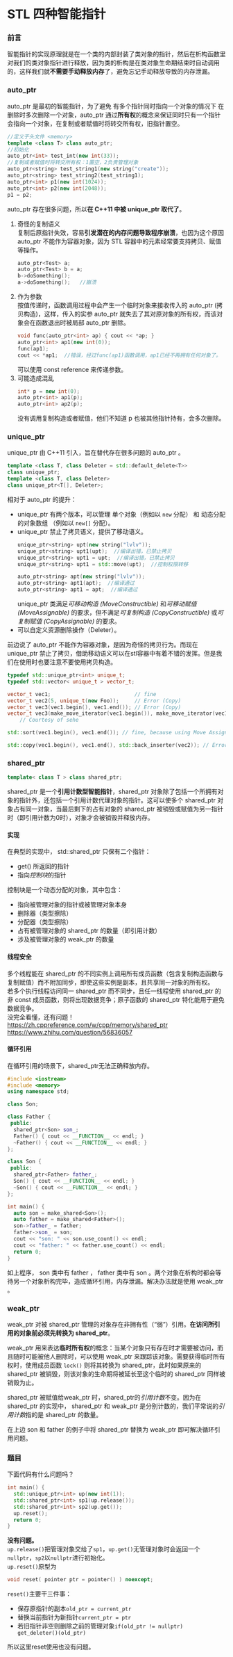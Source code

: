 # STL 四种智能指针
### 前言
智能指针的实现原理就是在一个类的内部封装了类对象的指针，然后在析构函数里对我们的类对象指针进行释放，因为类的析构是在类对象生命期结束时自动调用的，这样我们就**不需要手动释放内存**了，避免忘记手动释放导致的内存泄漏。
### auto_ptr
auto_ptr 是最初的智能指针，为了避免 有多个指针同时指向一个对象的情况下 在删除时多次删除一个对象，auto_ptr 通过**所有权**的概念来保证同时只有一个指针会指向一个对象，在复制或者赋值时将转交所有权，旧指针置空。
```cpp
//定义于头文件 <memory>
template <class T> class auto_ptr; 
//初始化
auto_ptr<int> test_int(new int(33));
//复制或者赋值时将转交所有权：1置空，2负责管理对象
auto_ptr<string> test_string1(new string("create"));
auto_ptr<string> test_string2(test_string1);
auto_ptr<int> p1(new int(1024));
auto_ptr<int> p2(new int(2048));
p1 = p2;
```
auto_ptr 存在很多问题，所以**在 C++11 中被 unique_ptr 取代了**。
1. 奇怪的复制语义  
   复制后原指针失效，容易**引发潜在的内存问题导致程序崩溃**，也因为这个原因 auto_ptr 不能作为容器对象，因为 STL 容器中的元素经常要支持拷贝、赋值等操作。
    ```cpp
    auto_ptr<Test> a;
    auto_ptr<Test> b = a;
    b->doSomething();
    a->doSomething();   //崩溃    
    ```
2. 作为参数  
   按值传递时，函数调用过程中会产生一个临时对象来接收传入的 auto_ptr (拷贝构造)，这样，传入的实参 auto_ptr 就失去了其对原对象的所有权，而该对象会在函数退出时被局部 auto_ptr 删除。
    ```cpp
    void func(auto_ptr<int> ap) { cout << *ap; }
    auto_ptr<int> ap1(new int(0));
    func(ap1);
    cout << *ap1;  //错误，经过func(ap1)函数调用，ap1已经不再拥有任何对象了。
    ```
    可以使用 const reference 来传递参数。  
3. 可能造成混乱
    ```cpp
    int* p = new int(0);
    auto_ptr<int> ap1(p);
    auto_ptr<int> ap2(p);
    ```
    没有调用复制构造或者赋值，他们不知道 p 也被其他指针持有，会多次删除。
### unique_ptr
unique_ptr 由 C++11 引入，旨在替代存在很多问题的 auto_ptr 。
```cpp
template <class T, class Deleter = std::default_delete<T>>
class unique_ptr;
template <class T, class Deleter>
class unique_ptr<T[], Deleter>;
```
相对于 auto_ptr 的提升：
* unique_ptr 有两个版本，可以管理 单个对象（例如以 `new` 分配） 和 动态分配的对象数组 （例如以 `new[]` 分配）。
* unique_ptr 禁止了拷贝语义，提供了移动语义。
  ```cpp
  unique_ptr<string> upt(new string("lvlv"));
  unique_ptr<string> upt1(upt);  //编译出错，已禁止拷贝
  unique_ptr<string> upt1 = upt;  //编译出错，已禁止拷贝
  unique_ptr<string> upt1 = std::move(upt);  //控制权限转移

  auto_ptr<string> apt(new string("lvlv"));
  auto_ptr<string> apt1(apt);  //编译通过
  auto_ptr<string> apt1 = apt;  //编译通过
  ```
  unique_ptr 类满足*可移动构造 (MoveConstructible)* 和*可移动赋值 (MoveAssignable)* 的要求，但不满足*可复制构造 (CopyConstructible)* 或*可复制赋值 (CopyAssignable)* 的要求。
* 可以自定义资源删除操作（Deleter）。

前边说了 auto_ptr 不能作为容器对象，是因为奇怪的拷贝行为。而现在 unique_ptr 禁止了拷贝，借助移动语义可以在stl容器中有着不错的发挥。但是我们在使用时也要注意不要使用拷贝构造。
```cpp
typedef std::unique_ptr<int> unique_t;
typedef std::vector< unique_t > vector_t;

vector_t vec1;                           // fine
vector_t vec2(5, unique_t(new Foo));     // Error (Copy)
vector_t vec3(vec1.begin(), vec1.end()); // Error (Copy)
vector_t vec3(make_move_iterator(vec1.begin()), make_move_iterator(vec1.end()));
    // Courtesy of sehe

std::sort(vec1.begin(), vec1.end()); // fine, because using Move Assignment Operator

std::copy(vec1.begin(), vec1.end(), std::back_inserter(vec2)); // Error (copy)
```
### shared_ptr
```cpp
template< class T > class shared_ptr;
```
shared_ptr 是一个**引用计数型智能指针**，shared_ptr 对象除了包括一个所拥有对象的指针外，还包括一个引用计数代理对象的指针。这可以使多个 shared_ptr 对象占有同一对象，当最后剩下的占有对象的 shared_ptr 被销毁或赋值为另一指针时（即引用计数为0时），对象才会被销毁并释放内存。
#### 实现
在典型的实现中， std::shared_ptr 只保有二个指针：
* get() 所返回的指针
* 指向*控制块*的指针

控制块是一个动态分配的对象，其中包含：
* 指向被管理对象的指针或被管理对象本身
* 删除器（类型擦除）
* 分配器（类型擦除）
* 占有被管理对象的 shared_ptr 的数量（即引用计数）
* 涉及被管理对象的 weak_ptr 的数量
#### 线程安全
多个线程能在 shared_ptr 的不同实例上调用所有成员函数（包含复制构造函数与复制赋值）而不附加同步，即使这些实例是副本，且共享同一对象的所有权。  
若多个执行线程访问同一 shared_ptr 而不同步，且任一线程使用 shared_ptr 的非 const 成员函数，则将出现数据竞争；原子函数的 shared_ptr 特化能用于避免数据竞争。  
没完全看懂，还有问题！  
https://zh.cppreference.com/w/cpp/memory/shared_ptr  
https://www.zhihu.com/question/56836057
#### 循环引用
在循环引用的场景下，shared_ptr无法正确释放内存。
```cpp
#include <iostream>
#include <memory>
using namespace std;

class Son;

class Father {
 public:
  shared_ptr<Son> son_;
  Father() { cout << __FUNCTION__ << endl; }
  ~Father() { cout << __FUNCTION__ << endl; }
};

class Son {
 public:
  shared_ptr<Father> father_;
  Son() { cout << __FUNCTION__ << endl; }
  ~Son() { cout << __FUNCTION__ << endl; }
};

int main() {
  auto son = make_shared<Son>();
  auto father = make_shared<Father>();
  son->father_ = father;
  father->son_ = son;
  cout << "son: " << son.use_count() << endl;
  cout << "father: " << father.use_count() << endl;
  return 0;
}
```
如上程序， son 类中有 father ， father 类中有 son 。两个对象在析构时都会等待另一个对象析构完毕，造成循环引用，内存泄漏。解决办法就是使用 weak_ptr 。
### weak_ptr
weak_ptr 对被 shared_ptr 管理的对象存在非拥有性（“弱”）引用。**在访问所引用的对象前必须先转换为 shared_ptr**。

weak_ptr 用来表达**临时所有权**的概念：当某个对象只有存在时才需要被访问，而且随时可能被他人删除时，可以使用 weak_ptr 来跟踪该对象。需要获得临时所有权时，使用成员函数 `lock()` 则将其转换为 shared_ptr，此时如果原来的 shared_ptr 被销毁，则该对象的生命期将被延长至这个临时的 shared_ptr 同样被销毁为止。

shared_ptr 被赋值给weak_ptr 时，shared_ptr的*引用计数*不变。因为在 shared_ptr 的实现中， shared_ptr 和 weak_ptr 是分别计数的，我们平常说的*引用计数*指的是 shared_ptr 的数量。

在上边 son 和 father 的例子中将 shared_ptr 替换为 weak_ptr 即可解决循环引用问题。

### 题目
下面代码有什么问题吗？
```cpp
int main() {
  std::unique_ptr<int> up(new int(1));
  std::shared_ptr<int> sp1(up.release());
  std::shared_ptr<int> sp2(up.get());
  up.reset();
  return 0;
}
```
**没有问题。**  
`up.release()`把管理对象交给了`sp1`，`up.get()`无管理对象时会返回一个`nullptr`，`sp2`以`nullptr`进行初始化。  
`up.reset()`原型为
```cpp
void reset( pointer ptr = pointer() ) noexcept;
```
`reset()`主要干三件事：
* 保存原指针的副本`old_ptr = current_ptr`
* 替换当前指针为新指针`current_ptr = ptr`
* 若旧指针非空则删除之前的管理对象`if(old_ptr != nullptr) get_deleter()(old_ptr)`

所以这里reset使用也没有问题。
